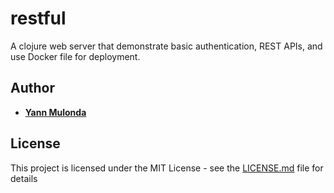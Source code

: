 # restful

A clojure web server that demonstrate basic authentication, REST APIs, and use Docker file for deployment.

## Author

* **[Yann Mulonda](https://github.com/YannMjl)** 

## License

This project is licensed under the MIT License - see the [LICENSE.md](LICENSE.md) file for details

